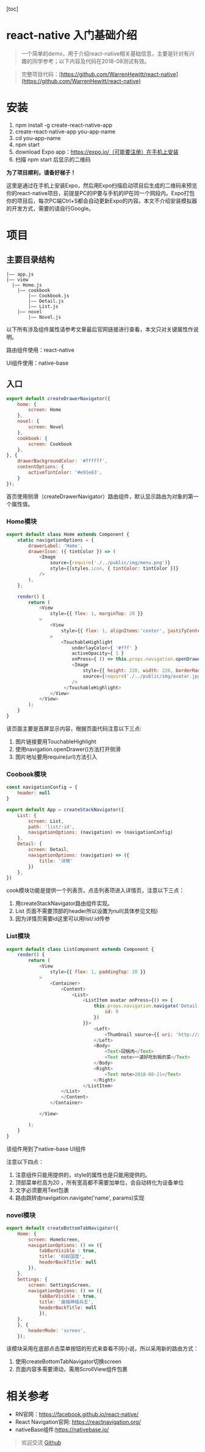[toc]

# react-native 入门基础介绍

> 一个简单的demo，用于介绍react-native相关基础信息，主要是针对有兴趣的同学参考；以下内容及代码在2018-08测试有效。

> 完整项目代码：[https://github.com/WarrenHewitt/react-native](https://github.com/WarrenHewitt/react-native)


# 安装
1. npm install -g create-react-native-app
2. create-react-native-app you-app-name
3. cd you-app-name
4. npm start
5. download Expo app：https://expo.io/（可能要注册）在手机上安装
6. 扫描 npm start 后显示的二维码

**为了项目顺利，请备好梯子！**

这里是通过在手机上安装Expo，然后用Expo扫描启动项目后生成的二维码来预览你的react-native项目，前提是PC的IP要与手机的IP在同一个网段内。Expo打包你的项目后，每次PC端Ctrl+S都会自动更新Expo的内容。本文不介绍安装模拟器的开发方式，需要的请自行Google。

# 项目
## 主要目录结构
```
|—— app.js
|—— view
  |—— Home.js
    |—— cookbook
        |—— Cookbook.js
        |—— Detail.js
        |—— List.js
    |—— novel
        |—— Novel.js
```

以下所有涉及组件属性请参考文章最后官网链接进行查看，本文只对关键属性作说明。

路由组件使用：react-native

UI组件使用：native-base

## 入口
```js
export default createDrawerNavigator({
    home: {
        screen: Home
    },
    novel: {
        screen: Novel
    },
    cookbook: {
        screen: Cookbook
    },
}, {
    drawerBackgroundColor: '#ffffff',
    contentOptions: {
        activeTintColor: '#e91e63',
    }
});
```
首页使用侧滑（createDrawerNavigator）路由组件，默认显示路由为对象的第一个属性值。

### Home模块
```js
export default class Home extends Component {
    static navigationOptions = {
        drawerLabel: 'Home',
        drawerIcon: ({ tintColor }) => (
            <Image
                source={require('./../public/img/menu.png')}
                style={[styles.icon, { tintColor: tintColor }]}
            />
        ),
    };

    render() {
        return (    
            <View
                style={{ flex: 1, marginTop: 20 }}
            >
                <View
                    style={{ flex: 1, alignItems:'center', justifyContent: 'center' }}
                >
                    <TouchableHighlight 
                        underlayColor={ '#fff' }
                        activeOpacity={ 1 }
                        onPress={ () => this.props.navigation.openDrawer() }>
                        <Image
                            style={{ height: 220, width: 220, borderRadius: 110 }}
                            source={require('./../public/img/avatar.jpg')}
                        />
                     </TouchableHighlight>
                </View>
            </View>
        );
    }
}
```
该页面主要是首屏显示内容，根据页面代码注意以下三点:
1. 图片链接要用TouchableHighlight
2. 使用navigation.openDrawer()方法打开侧滑
3. 图片地址要用require(url)方法引入

### Coobook模块
```js
const navigationConfig = {
    header: null
}

export default App = createStackNavigator({
    List: {
        screen: List,
        path: 'list/:id',
        navigationOptions: (navigation) => (navigationConfig)
    },
    Detail: { 
        screen: Detail,
        navigationOptions: (navigation) => ({
            title: '详情'
        })
    },
})
``` 

cook模块功能是提供一个列表页，点击列表项进入详情页，注意以下三点：
1. 用createStackNavigator路由组件实现。
2. List 页面不需要顶部的header所以设置为null(具体参见文档)
3. 因为详情页需要id这里可以用list/:id传参

### List模块
```js
export default class ListComponent extends Component {
    render() {
        return (    
            <View
                style={{ flex: 1, paddingTop: 20 }}
            >
                <Container>
                    <Content>
                        <List>
                            <ListItem avatar onPress={() => {
                                this.props.navigation.navigate('Detail', {
                                    id: 0
                                })
                            }}>
                                <Left>
                                    <Thumbnail source={{ uri: 'http://xx.jpg' }} />
                                </Left>
                                <Body>
                                    <Text>回锅肉</Text>
                                    <Text note>一道好吃到板的菜</Text>
                                </Body>
                                <Right>
                                    <Text note>2018-08-21</Text>
                                </Right>
                            </ListItem>
                    </List>
                    </Content>
                </Container>

            </View>

        );
    }
}
```
该组件用到了native-base UI组件

注意以下四点：
1. 注意组件只能用提供的，style的属性也是只能用提供的。
2. 顶部菜单栏高为20 ，所有宽高都不需要加单位，会自动转化为设备单位
3. 文字必须要用Text包裹
4. 路由跳转由navigation.navigate('name', params)实现

### novel模块
```js
export default createBottomTabNavigator({
    Home: {
        screen: HomeScreen,
        navigationOptions: () => ({
            tabBarVisible : true,
            title: '蚂蚁国度',
            headerBackTitle: null
        }), 
    },
    Settings: {
        screen: SettingsScreen,
        navigationOptions: () => ({
            tabBarVisible : true,
            title: '最强神级兵王',
            headerBackTitle: null
            }),
    },
    }, {
        headerMode: 'screen',
    });
```
该模块采用在底部点击菜单按钮的形式来查看不同小说，所以采用新的路由方式：
1. 使用createBottomTabNavigator切换screen
2. 页面内容多需要滑动，需用ScrollView组件包裹

# 相关参考
- RN官网：https://facebook.github.io/react-native/
- React Navigation官网: https://reactnavigation.org/
- nativeBase组件:https://nativebase.io/


> 欢迎交流 [Github](https://github.com/WarrenHewitt/blog/issues)


